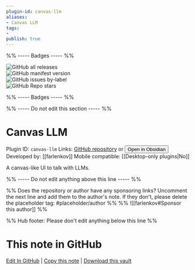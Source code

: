 ```yaml
---
plugin-id: canvas-llm
aliases:
- Canvas LLM
tags: 
- 
publish: true
---
```


%% ----- Badges ----- %%

![GitHub all releases](https://img.shields.io/github/downloads/farlenkov/obsidian-canvas-llm/total?color=573E7A&logo=github&style=for-the-badge)   
![GitHub manifest version](https://img.shields.io/github/manifest-json/v/farlenkov/obsidian-canvas-llm?color=573E7A&logo=github&style=for-the-badge)   
![GitHub issues by-label](https://img.shields.io/github/issues/farlenkov/obsidian-canvas-llm/help%20wanted?color=573E7A&logo=github&style=for-the-badge)   
![GitHub Repo stars](https://img.shields.io/github/stars/farlenkov/obsidian-canvas-llm?color=573E7A&logo=github&style=for-the-badge)

%% ----- Badges ----- %%

%% ----- Do not edit this section ----- %%

# Canvas LLM

Plugin ID: `canvas-llm`
Links: [GitHub repository](https://github.com/farlenkov/obsidian-canvas-llm) or [<button id=HH>Open in Obsidian</button>](obsidian://show-plugin?id=canvas-llm)
Developed by: [[farlenkov]]
Mobile compatible: [[Desktop-only plugins|No]]

A canvas-like UI to talk with LLMs.

%% ----- Do not edit anything above this line ----- %% 

%% Does the repository or author have any sponsoring links? Uncomment the next line and add them to the author's note. If they don't, please delete the placeholder tag: #placeholder/author %%
%% ![[farlenkov#Sponsor this author]] %%

%% Hub footer: Please don't edit anything below this line %%

# This note in GitHub

<span class="git-footer">[Edit In GitHub](https://github.dev/obsidian-community/obsidian-hub/blob/main/02%20-%20Community%20Expansions/02.05%20All%20Community%20Expansions/Plugins/canvas-llm.md "git-hub-edit-note") | [Copy this note](https://raw.githubusercontent.com/obsidian-community/obsidian-hub/main/02%20-%20Community%20Expansions/02.05%20All%20Community%20Expansions/Plugins/canvas-llm.md "git-hub-copy-note") | [Download this vault](https://github.com/obsidian-community/obsidian-hub/archive/refs/heads/main.zip "git-hub-download-vault") </span>

